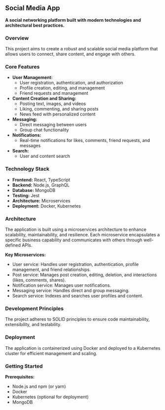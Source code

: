 ## Social Media App

**A social networking platform built with modern technologies and architectural best practices.**

### Overview
This project aims to create a robust and scalable social media platform that allows users to connect, share content, and engage with others.

### Core Features
* **User Management:**
  * User registration, authentication, and authorization
  * Profile creation, editing, and management
  * Friend requests and management
* **Content Creation and Sharing:**
  * Posting text, images, and videos
  * Liking, commenting, and sharing posts
  * News feed with personalized content
* **Messaging:**
  * Direct messaging between users
  * Group chat functionality
* **Notifications:**
  * Real-time notifications for likes, comments, friend requests, and messages
* **Search:**
  * User and content search

### Technology Stack
* **Frontend:** React, TypeScript
* **Backend:** Node.js, GraphQL
* **Database:** MongoDB
* **Testing:** Jest
* **Architecture:** Microservices
* **Deployment:** Docker, Kubernetes

### Architecture
The application is built using a microservices architecture to enhance scalability, maintainability, and resilience. Each microservice encapsulates a specific business capability and communicates with others through well-defined APIs.

**Key Microservices:**
* User service: Handles user registration, authentication, profile management, and friend relationships.
* Post service: Manages post creation, editing, deletion, and interactions (likes, comments, shares).
* Notification service: Manages user notifications.
* Messaging service: Handles direct and group messaging.
* Search service: Indexes and searches user profiles and content.

### Development Principles
The project adheres to SOLID principles to ensure code maintainability, extensibility, and testability.

### Deployment
The application is containerized using Docker and deployed to a Kubernetes cluster for efficient management and scaling.

### Getting Started
**Prerequisites:**
* Node.js and npm (or yarn)
* Docker
* Kubernetes (optional for deployment)
* MongoDB